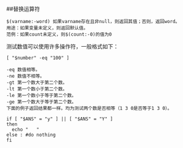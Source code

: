 




##替换运算符

    $(varname:-word) 如果varname存在且非null，则返回其值；否则，返回word。
    用途：如果变量未定义，则返回默认值。
    范例：如果count未定义，则$(count:-0)的值为0

测试数值可以使用许多操作符，一般格式如下：

    [ "$number" -eq "100" ]
    
    -eq 数值相等。
    -ne 数值不相等。
    -gt 第一个数大于第二个数。
    -lt 第一个数小于第二个数。
    -le 第一个数小于等于第二个数。
    -ge 第一个数大于等于第二个数。
    下面的例子返回结果都一样。均为测试两个数是否相等（1 3 0是否等于1 3 0）。

    if [ "$ANS" = "y" ] || [ "$ANS" = "Y" ]
    then
      echo "   "
    else : #do nothing
    fi
